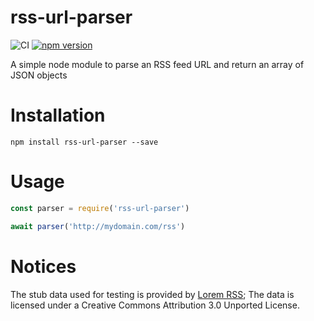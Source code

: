 # rss-url-parser
![CI](https://github.com/AlexChesters/rss-url-parser/workflows/CI/badge.svg)
[![npm version](https://badge.fury.io/js/uk-traffic.svg)](https://badge.fury.io/js/uk-traffic)

A simple node module to parse an RSS feed URL and return an array of JSON objects

# Installation
`npm install rss-url-parser --save`

# Usage
```javascript
const parser = require('rss-url-parser')

await parser('http://mydomain.com/rss')
```

# Notices
The stub data used for testing is provided by
[Lorem RSS](https://lorem-rss.herokuapp.com/); The data is licensed under a
Creative Commons Attribution 3.0 Unported License.
